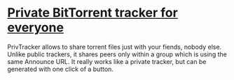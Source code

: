 # [Private BitTorrent tracker for everyone](https://privtracker.com/)

PrivTracker allows to share torrent files just with your fiends, nobody else.
Unlike public trackers, it shares peers only within a group which is using the same Announce URL.
It really works like a private tracker, but can be generated with one click of a button. 
